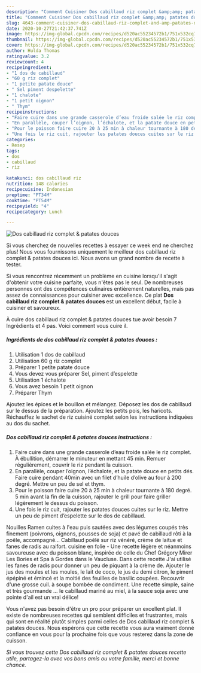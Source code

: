 ```yaml
---
description: "Comment Cuisiner Dos cabillaud riz complet &amp;amp; patates douces"
title: "Comment Cuisiner Dos cabillaud riz complet &amp;amp; patates douces"
slug: 4643-comment-cuisiner-dos-cabillaud-riz-complet-and-amp-patates-douces
date: 2020-10-27T21:42:37.741Z
image: https://img-global.cpcdn.com/recipes/d520ac55234572b1/751x532cq70/dos-cabillaud-riz-complet-patates-douces-photo-principale-de-la-recette.jpg
thumbnail: https://img-global.cpcdn.com/recipes/d520ac55234572b1/751x532cq70/dos-cabillaud-riz-complet-patates-douces-photo-principale-de-la-recette.jpg
cover: https://img-global.cpcdn.com/recipes/d520ac55234572b1/751x532cq70/dos-cabillaud-riz-complet-patates-douces-photo-principale-de-la-recette.jpg
author: Hulda Thomas
ratingvalue: 3.2
reviewcount: 4
recipeingredient:
- "1 dos de cabillaud"
- "60 g riz complet"
- "1 petite patate douce"
- " Sel piment despelette"
- "1 chalote"
- "1 petit oignon"
- " Thym"
recipeinstructions:
- "Faire cuire dans une grande casserole d’eau froide salée le riz complet. À ébullition, démarrer le minuteur en mettant 45 min. Remuer régulièrement, couvrir le riz pendant la cuisson."
- "En parallèle, couper l’oignon, l’échalote, et la patate douce en petits dés. Faire cuire pendant 40min avec un filet d’huile d’olive au four à 200 degré. Mettre un peu de sel et thym."
- "Pour le poisson faire cuire 20 à 25 min à chaleur tournante à 180 degré. 5 min avant la fin de la cuisson, rajouter le grill pour faire griller légèrement le dessus du poisson."
- "Une fois le riz cuit, rajouter les patates douces cuites sur le riz. Mettre un peu de piment d’espelette sur le dos de cabillaud."
categories:
- Resep
tags:
- dos
- cabillaud
- riz

katakunci: dos cabillaud riz 
nutrition: 148 calories
recipecuisine: Indonesian
preptime: "PT34M"
cooktime: "PT54M"
recipeyield: "4"
recipecategory: Lunch

---
```



![Dos cabillaud riz complet &amp; patates douces](https://img-global.cpcdn.com/recipes/d520ac55234572b1/751x532cq70/dos-cabillaud-riz-complet-patates-douces-photo-principale-de-la-recette.jpg)

Si vous cherchez de nouvelles recettes à essayer ce week end ne cherchez plus! Nous vous fournissons uniquement le meilleur dos cabillaud riz complet &amp; patates douces ici. Nous avons un grand nombre de recette à tester.

Si vous rencontrez récemment un problème en cuisine lorsqu'il s'agit d'obtenir votre cuisine parfaite, vous n'êtes pas le seul. De nombreuses personnes ont des compétences culinaires entièrement naturelles, mais pas assez de connaissances pour cuisiner avec excellence. Ce plat <strong> Dos cabillaud riz complet &amp; patates douces </strong> est un excellent début, facile à cuisiner et savoureux.

<!--inarticleads1-->

À cuire dos cabillaud riz complet &amp; patates douces tue avoir besoin 7 Ingrédients et 4 pas. Voici comment vous cuire il.

##### Ingrédients de dos cabillaud riz complet &amp; patates douces :

1. Utilisation 1 dos de cabillaud
1. Utilisation 60 g riz complet
1. Préparer 1 petite patate douce
1. Vous devez vous préparer  Sel, piment d’espelette
1. Utilisation 1 échalote
1. Vous avez besoin 1 petit oignon
1. Préparer  Thym


Ajoutez les épices et le bouillon et mélangez. Déposez les dos de cabillaud sur le dessus de la préparation. Ajoutez les petits pois, les haricots. Réchauffez le sachet de riz cuisiné complet selon les instructions indiquées au dos du sachet. 

<!--inarticleads2-->

##### Dos cabillaud riz complet &amp; patates douces instructions :

1. Faire cuire dans une grande casserole d’eau froide salée le riz complet. À ébullition, démarrer le minuteur en mettant 45 min. Remuer régulièrement, couvrir le riz pendant la cuisson.
1. En parallèle, couper l’oignon, l’échalote, et la patate douce en petits dés. Faire cuire pendant 40min avec un filet d’huile d’olive au four à 200 degré. Mettre un peu de sel et thym.
1. Pour le poisson faire cuire 20 à 25 min à chaleur tournante à 180 degré. 5 min avant la fin de la cuisson, rajouter le grill pour faire griller légèrement le dessus du poisson.
1. Une fois le riz cuit, rajouter les patates douces cuites sur le riz. Mettre un peu de piment d’espelette sur le dos de cabillaud.


Nouilles Ramen cuites à l&#39;eau puis sautées avec des légumes coupés très finement (poivrons, oignons, pousses de soja) et pavé de cabillaud rôti à la poêle, accompagné… Cabillaud poêlé sur riz vénéré, crème de laitue et fanes de radis au raifort. cuisine en folie - Une recette légère et néanmoins savoureuse avec du poisson blanc, inspirée de celle du Chef Grégory Mirer Les Bories et Spa à Gordes dans le Vaucluse. Dans cette recette J&#39;ai utilisé les fanes de radis pour donner un peu de piquant à la crème de. Ajouter le jus des moules et les moules, le lait de coco, le jus du demi citron, le piment épépiné et émincé et la moitié des feuilles de basilic coupées. Recouvrir d&#39;une grosse cuil. à soupe bombée de condiment. Une recette simple, saine et très gourmande … le cabillaud mariné au miel, à la sauce soja avec une pointe d&#39;ail est un vrai délice! 

<!--inarticleads1-->

<p>
Vous n'avez pas besoin d'être un pro pour préparer un excellent plat. Il existe de nombreuses recettes qui semblent difficiles et frustrantes, mais qui sont en réalité plutôt simples parmi celles de Dos cabillaud riz complet &amp; patates douces. Nous espérons que cette recette vous aura vraiment donné confiance en vous pour la prochaine fois que vous resterez dans la zone de cuisson.
</p>

<p>
<i>Si vous trouvez cette Dos cabillaud riz complet &amp; patates douces recette utile, partagez-la avec vos bons amis ou votre famille, merci et bonne chance.</i>
</p>
